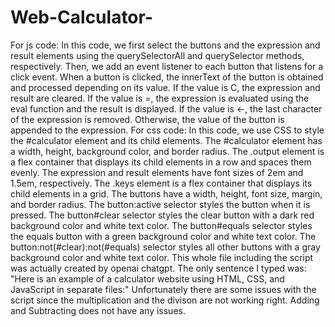 # Web-Calculator-


For js code:
In this code, we first select the buttons and the expression and result elements using the querySelectorAll 
and querySelector methods, respectively. Then, we add an event listener to each button that listens for a click event. 
When a button is clicked, the innerText of the button is obtained and processed depending on its value. If the value is C, 
the expression and result are cleared. If the value is =, the expression is evaluated using the eval function and the result is displayed. 
If the value is &larr;, the last character of the expression is removed. Otherwise, the value of the button is appended to the expression.
For css code:
In this code, we use CSS to style the #calculator element and its child elements. The #calculator element has a width, height, background color, 
and border radius. The .output element is a flex container that displays its child elements in a row and spaces them evenly. 
The expression and result elements have font sizes of 2em and 1.5em, respectively. 
The .keys element is a flex container that displays its child elements in a grid. The buttons have a width, height, font size, margin, 
and border radius. The button:active selector styles the button when it is pressed. The button#clear selector styles the clear button with a 
dark red background color and white text color. The button#equals selector styles the equals button with a green background color and white text color.
The button:not(#clear):not(#equals) selector styles all other buttons with a gray background color and white text color.
This whole file including the script was actually created by openai chatgpt.
The only sentence I typed was: "Here is an example of a calculator website using HTML, CSS, and JavaScript in separate files:"
Unfortunately there are some issues with the script since the multiplication and the divison are not working right.
Adding and Subtracting does not have any issues.

